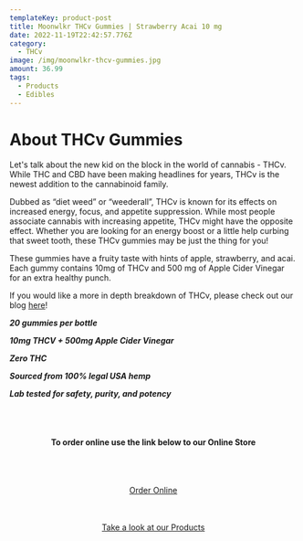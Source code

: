 ```yaml
---
templateKey: product-post
title: Moonwlkr THCv Gummies | Strawberry Acai 10 mg
date: 2022-11-19T22:42:57.776Z
category:
  - THCv
image: /img/moonwlkr-thcv-gummies.jpg
amount: 36.99
tags:
  - Products
  - Edibles
---
```

# **About THCv Gummies**

Let's talk about the new kid on the block in the world of cannabis - THCv.  While THC and CBD have been making headlines for years, THCv is the newest addition to the cannabinoid family.

Dubbed as “diet weed” or “weederall”, THCv is known for its effects on increased energy, focus, and appetite suppression.  While most people associate cannabis with increasing appetite, THCv might have the opposite effect.  Whether you are looking for an energy boost or a little help curbing that sweet tooth, these THCv gummies may be just the thing for you!

These gummies have a fruity taste with hints of apple, strawberry, and acai.  Each gummy contains 10mg of THCv and 500 mg of Apple Cider Vinegar for an extra healthy punch.

If you would like a more in depth breakdown of THCv, please check out our blog [here](https://capitalamericanshaman.com/blog/what-is-thcv/)!

***20 gummies per bottle*** 

***10mg THCV + 500mg Apple Cider Vinegar*** 

***Zero THC***

***Sourced from 100% legal USA hemp***

***Lab tested for safety, purity, and potency***

<br><br>

<Center>

#### **To order online use the link below to our Online Store**

<br><br>

<Center><a class="link-view-more-products" target="_blank" href="https://capitalcbd.shop/product/moonwlkr-thcv-gummies-strawberry-acai-10-mg/">Order Online</a></

<br><br><br>

<Center><a class="link-view-more-products" target="_blank" href="https://capitalamericanshaman.com/products">Take a look at our Products</a></Center>

<br><br>